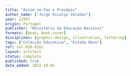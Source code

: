 ```yaml
---
title: "Assim se Faz o Presépio"
author_name: ["Jorge Escalço Valadas"]
year: y1957
origin: Portugal
publisher: "Ministério da Educação Nacional"
formats: [book, book-cover]
disciplines: [graphic-design, illustration, lettering]
tags: ["Colecção Educativa", "Estado Novo"]
ref: sol-030-0162
layout: artifact
status: complete
published: true
date_added: 2022-10-01
---
```

